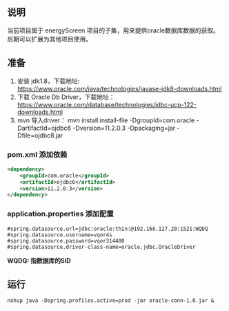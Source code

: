 ## 说明
当前项目属于 energyScreen 项目的子集，用来提供oracle数据库数据的获取。<br>
后期可以扩展为其他项目使用。<br>

## 准备
1. 安装 jdk1.8，下载地址: https://www.oracle.com/java/technologies/javase-jdk8-downloads.html <br>
2. 下载 Oracle Db Driver，下载地址： https://www.oracle.com/database/technologies/jdbc-ucp-122-downloads.html <br>
3. mvn 导入driver：
mvn install:install-file -DgroupId=com.oracle -DartifactId=ojdbc6 -Dversion=11.2.0.3 -Dpackaging=jar -Dfile=ojdbc8.jar

### pom.xml 添加依赖 <br>

```xml
<dependency>
    <groupId>com.oracle</groupId>
    <artifactId>ojdbc6</artifactId>
    <version>11.2.0.3</version>
</dependency>
```

### application.properties 添加配置<br>

```
#spring.datasource.url=jdbc:oracle:thin:@192.168.127.20:1521:WQDQ
#spring.datasource.username=vqor4s
#spring.datasource.password=vqor314400
#spring.datasource.driver-class-name=oracle.jdbc.OracleDriver
```

**WQDQ: 指数据库的SID**<br>


## 运行
`nohup java -Dspring.profiles.active=prod -jar oracle-conn-1.0.jar &`

